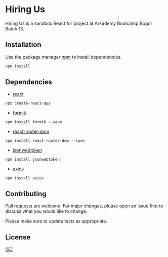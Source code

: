 # Hiring Us

Hiring Us is a sandbox React for project at Arkademy Bootcamp Bogor Batch 13.

## Installation

Use the package manager [npm](https://nodejs.org/en/download/) to install dependencies.

```bash
npm install
```

## Dependencies
* [react](https://reactjs.org/)

```react
npx create-react-app
```
* [formik](https://jaredpalmer.com/formik/)
```formik
npm install formik --save
```
* [react-router-dom](https://reacttraining.com/react-router/web/guides/quick-start)
```
npm install react-router-dom --save
```
* [jsonwebtoken](https://www.npmjs.com/package/jsonwebtoken)
```
npm install jsonwebtoken
```
* [axios](https://www.npmjs.com/package/axios)
```
npm install axios
```

## Contributing
Pull requests are welcome. For major changes, please open an issue first to discuss what you would like to change.

Please make sure to update tests as appropriate.

## License
[ISC](https://choosealicense.com/licenses/isc/)